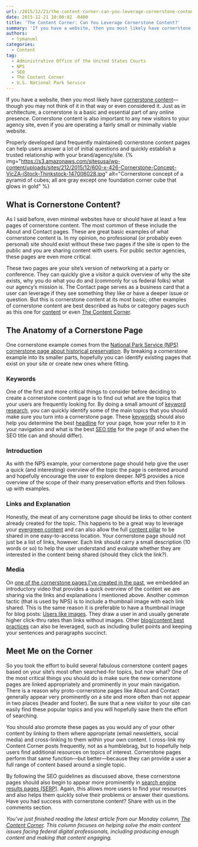 ```yaml
---
url: /2015/12/21/the-content-corner-can-you-leverage-cornerstone-content/
date: 2015-12-21 10:00:02 -0400
title: 'The Content Corner: Can You Leverage Cornerstone Content?'
summary: 'If you have a website, then you most likely have cornerstone content&mdash;though you may not think of it in that way or even considered it. Just as in architecture, a cornerstone is a basic and essential part of any online presence. Cornerstone content is also important to any new visitors to your agency site, even if you'
authors:
  - tymanuel
categories:
  - Content
tag:
  - Administrative Office of the United States Courts
  - NPS
  - SEO
  - The Content Corner
  - U.S. National Park Service
---
```


If you have a website, then you most likely have <a href="http://www.copyblogger.com/cornerstone-content-101/" target="_blank">cornerstone content</a>—though you may not think of it in that way or even considered it. Just as in architecture, a cornerstone is a basic and essential part of any online presence. Cornerstone content is also important to any new visitors to your agency site, even if you are operating a fairly small or minimally viable website.

Properly developed (and frequently maintained) cornerstone content pages can help users answer a lot of initial questions and quickly establish a trusted relationship with your brand/agency/site. {% img="https://s3.amazonaws.com/sitesusa/wp-content/uploads/sites/212/2015/12/600-x-426-Cornerstone-Concept-VicZA-iStock-Thinkstock-147006028.jpg" alt="Cornerstone concept of a pyramid of cubes; all are gray except one foundation corner cube that glows in gold" %} 

## What is Cornerstone Content?

As I said before, even minimal websites have or should have at least a few pages of cornerstone content. The most common of these include the About and Contact pages. These are great basic examples of what cornerstone content is. In my opinion, no professional (or probably even personal) site should exist without these two pages if the site is open to the public and you are sharing content with users. For public sector agencies, these pages are even more critical.

These two pages are your site’s version of networking at a party or conference. They can quickly give a visitor a quick overview of why the site exists, why you do what you do and (commonly for us federal folks) what our agency’s mission is. The Contact page serves as a business card that a user can leverage if they see something they like or have a deeper issue or question. But this is cornerstone content at its most basic; other examples of cornerstone content are best described as hubs or category pages such as this one for <a href="https://www.WHATEVER/category/content/" target="_blank">content</a> or even <a href="https://www.WHATEVER/tag/the-content-corner/" target="_blank">The Content Corner</a>.

## The Anatomy of a Cornerstone Page

One cornerstone example comes from the <a href="http://www.nps.gov/history/preservation.htm" target="_blank">National Park Service (NPS) cornerstone page about historical preservation</a>. By breaking a cornerstone example into its smaller parts, hopefully you can identify existing pages that exist on your site or create new ones where fitting.

### Keywords

One of the first and more critical things to consider before deciding to create a cornerstone content page is to find out what are the topics that your users are frequently looking for. By doing a small amount of <a href="http://www.copyblogger.com/keyword-research/" target="_blank">keyword research</a>, you can quickly identify some of the main topics that you should make sure you turn into a cornerstone page. These <a href="https://www.WHATEVER/2015/11/30/the-content-corner-the-balance-between-seo-and-the-user/" target="_blank">keywords</a> should also help you determine the best <a href="https://www.WHATEVER/2015/06/22/the-content-corner-writing-better-headlines/" target="_blank">headline</a> for your page, how your refer to it in your navigation and what is the best <a href="https://www.WHATEVER/2015/11/30/the-content-corner-the-balance-between-seo-and-the-user/" target="_blank">SEO title</a> for the page (if and when the SEO title can and should differ).

### Introduction

As with the NPS example, your cornerstone page should help give the user a quick (and interesting) overview of the topic the page is centered around and hopefully encourage the user to explore deeper. NPS provides a nice overview of the scope of their many preservation efforts and then follows up with examples.

### Links and Explanation

Honestly, the meat of any cornerstone page should be links to other content already created for the topic. This happens to be a great way to leverage your <a href="https://www.WHATEVER/2015/03/09/the-content-corner-performing-a-content-audit/" target="_blank">evergreen content</a> and can also allow the full <a href="https://www.WHATEVER/2015/02/09/the-content-corner-content-pillars-the-foundation-of-any-effective-content-strategy/" target="_blank">content pillar</a> to be shared in one easy-to-access location. Your cornerstone page should not just be a list of links, however. Each link should carry a small description (10 words or so) to help the user understand and evaluate whether they are interested in the content being shared (should they click the link?).

### Media

On <a href="https://oscar.uscourts.gov/about" target="_blank">one of the cornerstone pages I’ve created in the past</a>, we embedded an introductory video that provides a quick overview of the content we are sharing via the links and explanations I mentioned above. Another common tactic (that is used by NPS) is to include a thumbnail image with each link shared. This is the same reason it is preferable to have a thumbnail image for blog posts: <a href="https://www.WHATEVER/2015/11/13/engage-the-community-with-visual-greatness/" target="_blank">Users like images</a>. They draw a user in and usually generate higher click-thru rates than links without images. Other <a href="https://www.WHATEVER/resources/plain-language-web-writing-tips/" target="_blank">blog/content best practices</a> can also be leveraged, such as including bullet points and keeping your sentences and paragraphs succinct.

## Meet Me on the Corner

So you took the effort to build several fabulous cornerstone content pages based on your site’s most often searched-for topics, but now what? One of the most critical things you should do is make sure the new cornerstone pages are linked appropriately and prominently in your main navigation. There is a reason why proto-cornerstone pages like About and Contact generally appear very prominently on a site and more often than not appear in two places (header and footer). Be sure that a new visitor to your site can easily find these popular topics and you will hopefully save them the effort of searching.

You should also promote these pages as you would any of your other content by linking to them where appropriate (email newsletters, social media) and cross-linking to them within your own content. I cross-link my Content Corner posts frequently, not as a humblebrag, but to hopefully help users find additional resources on topics of interest. Cornerstone pages perform that same function—but better—because they can provide a user a full range of content based around a single topic.

By following the SEO guidelines as discussed above, these cornerstone pages should also begin to appear more prominently in [search engine results pages (SERP)](https://www.WHATEVER/2015/11/30/the-content-corner-the-balance-between-seo-and-the-user/). Again, this allows more users to find your resources and also helps them quickly solve their problems or answer their questions. Have you had success with cornerstone content? Share with us in the comments section.

_You’ve just finished reading the latest article from our Monday column, [The Content Corner](https://www.WHATEVER/tag/the-content-corner/). This column focuses on helping solve the main content issues facing federal digital professionals, including producing enough content and making that content engaging._